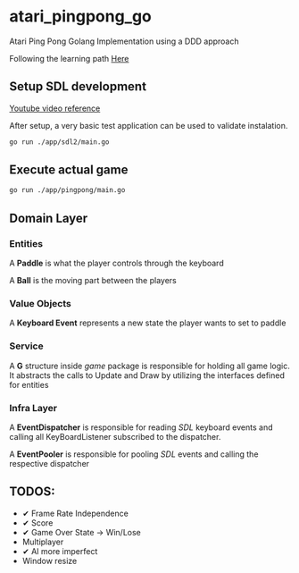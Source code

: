 # atari_pingpong_go

Atari Ping Pong Golang Implementation using a DDD approach

Following the learning path [Here](https://gameswithgo.org/topics.html)

## Setup SDL development

[Youtube video reference](https://www.youtube.com/watch?v=OXSMx45kayw&list=PLDZujg-VgQlZUy1iCqBbe5faZLMkA3g2x&index=7&ab_channel=JackMott)

After setup, a very basic test application can be used to validate instalation.

```sh
go run ./app/sdl2/main.go
```

## Execute actual game

```sh
go run ./app/pingpong/main.go
```

## Domain Layer

### Entities

A **Paddle** is what the player controls through the keyboard

A **Ball** is the moving part between the players

### Value Objects

A **Keyboard Event** represents a new state the player wants to set to paddle

### Service

A **G** structure inside *game* package is responsible for holding all game logic. It abstracts the calls to Update and Draw by utilizing the interfaces defined for entities

### Infra Layer

A **EventDispatcher** is responsible for reading *SDL* keyboard events and calling all KeyBoardListener subscribed to the dispatcher.

A **EventPooler** is responsible for pooling *SDL* events and calling the respective dispatcher

## TODOS:

* ✔ Frame Rate Independence
* ✔ Score
* ✔ Game Over State -> Win/Lose
* Multiplayer
* ✔ AI more imperfect
* Window resize